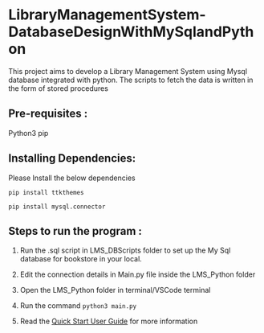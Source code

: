 # LibraryManagementSystem-DatabaseDesignWithMySqlandPython
 This project aims to develop a Library Management System using Mysql database integrated with python. The scripts to fetch the data is written in the form of stored procedures



## Pre-requisites :

  Python3
  pip

## Installing Dependencies:

Please Install the below dependencies

`pip install ttkthemes`

`pip install mysql.connector`


## Steps to run the program :

 1. Run the .sql script in LMS_DBScripts folder to set up the My Sql database for bookstore in your local.
 
 2. Edit the connection details in Main.py file inside the LMS_Python folder
 
 3. Open the LMS_Python folder in terminal/VSCode terminal
 
 4. Run the command `python3 main.py`
 
 5. Read the [Quick Start User Guide](QuickStartUserGuide.pdf) for more information

 
